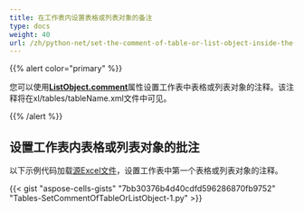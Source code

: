 ```yaml
---
title: 在工作表内设置表格或列表对象的备注
type: docs
weight: 40
url: /zh/python-net/set-the-comment-of-table-or-list-object-inside-the-worksheet/
---
```


{{% alert color="primary" %}}

您可以使用[**ListObject.comment**](https://reference.aspose.com/cells/python-net/aspose.cells.tables/listobject/comment)属性设置工作表中表格或列表对象的注释。该注释将在xl/tables/tableName.xml文件中可见。

{{% /alert %}}

## **设置工作表内表格或列表对象的批注**

以下示例代码加载[源Excel文件](5115514.xlsx)，设置工作表中第一个表格或列表对象的注释。

{{< gist "aspose-cells-gists" "7bb30376b4d40cdfd596286870fb9752" "Tables-SetCommentOfTableOrListObject-1.py" >}}

